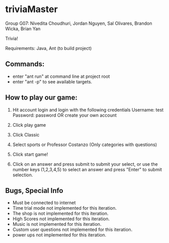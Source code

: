 triviaMaster
============
Group G07:
Nivedita Choudhuri, Jordan Nguyen, Sal Olivares, Brandon Wicka, Brian Yan

Trivia!

Requirements: Java, Ant (to build project)

## Commands:
- enter "ant run" at command line at project root
- enter "ant -p" to see available targets.

## How to play our game:
1) Hit account login and login with the following credentials
     Username: test
     Password: password
   OR create your own account

2) Click play game

3) Click Classic

4) Select sports or Professor Costanzo (Only categories with questions)

5) Click start game!

6) Click on an answer and press submit to submit your select, or use the number keys (1,2,3,4,5) to select an answer and press "Enter" to submit selection.

## Bugs, Special Info
- Must be connected to internet
- Time trial mode not implemented for this iteration.
- The shop is not implemented for this iteration.
- High Scores not implemented for this iteration.
- Music is not implemented for this iteration.
- Custom user questions not implemented for this iteration.
- power ups not implemented for this iteration.
